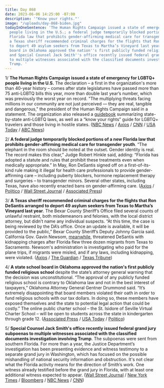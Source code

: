 ```yaml
---
title: Day 868
date: 2023-06-06 14:25:00 -07:00
description: '"Know your rights."'
image: "/uploads/day-868-biden.jpg"
todayInOneSentence: 'The Human Rights Campaign issued a state of emergency for LGBTQ+
  people living in the U.S.; a federal judge temporarily blocked portions of a new
  Florida law that prohibits gender-affirming medical care for transgender youth;
  a Texas sheriff recommended criminal charges for the flights that Ron DeSantis arranged
  to deport 49 asylum seekers from Texas to Martha’s Vineyard last year; a state school
  board in Oklahoma approved the nation''s first publicly funded religious school;
  and Special Counsel Jack Smith''s office recently issued federal grand jury subpoenas
  to multiple witnesses associated with the classified documents investigation involving
  Trump. '
---
```


1/ **The Human Rights Campaign issued a state of emergency for LGBTQ+ people living in the U.S.** The declaration – a first in the organization's more than 40-year history – comes after state legislatures have passed more than 75 anti-LGBTQ bills this year, more than double last year’s number, which was previously the worst year on record. "The multiplying threats facing millions in our community are not just perceived — they are real, tangible and dangerous," the president of the Human Rights Campaign said in a statement. The organization also released a [guidebook](https://hrc-prod-requests.s3-us-west-2.amazonaws.com/LGBTQ-Guidebook-for-Action.pdf) summarizing state-by-state anti-LGBTQ laws, as well as a “know your rights” guide for LGBTQ+ travelers and those living in hostile states. ([NBC News](https://www.nbcnews.com/nbc-out/out-politics-and-policy/nations-largest-lgbtq-advocacy-group-declares-state-emergency-rcna87938) / [Axios](https://www.axios.com/2023/06/06/state-of-emergency-lgbtq-human-rights-campaign) / [CNN](https://www.cnn.com/2023/06/06/us/hrc-lgbtq-emergency-declared/index.html) / [USA Today](https://www.usatoday.com/story/news/nation/2023/06/06/hrc-declares-state-of-emergency-over-laws-targeting-lgbtq-rights/70292212007/) / [ABC News](https://abcnews.go.com/US/wireStory/lgbtq-state-emergency-declared-americans-fight-back-guidebook-99866463))

2/ **A federal judge temporarily blocked portions of a new Florida law that prohibits gender-affirming medical care for transgender youth**. “The elephant in the room should be noted at the outset. Gender identity is real. The record makes this clear,” Judge Robert Hinkle said, adding: “Florida has adopted a statute and rules that prohibit these treatments even when medically appropriate.” In May, Ron DeSantis signed off on a first-of-its-kind rule making it illegal for health care professionals to provide gender-affirming care – including puberty blockers, hormone replacement therapy and surgeries – to transgender minors. Several other states, including Texas, have also recently enacted bans on gender-affirming care. ([Axios](https://www.axios.com/2023/06/06/judge-blocks-florida-transgender-health-care-ban) / [Politico](https://www.politico.com/news/2023/06/06/florida-gender-affirming-care-ruling-00100387) / [Wall Street Journal](https://www.wsj.com/articles/federal-judge-blocks-floridas-ban-on-transgender-treatment-for-minors-ca5e8147?mod=hp_lead_pos10) / [Associated Press](https://apnews.com/article/transgender-health-desantis-florida-033556c6a4c301d9ad342c74a6410800))

3/ **A Texas sheriff recommended criminal charges for the flights that Ron DeSantis arranged to deport 49 asylum seekers from Texas to Martha’s Vineyard last year**. The Bexar County Sheriff’s Office filed several counts of unlawful restraint, both misdemeanors and felonies, with the local district attorney, but didn’t name any individual suspects. “At this time, the case is being reviewed by the DA’s office. Once an update is available, it will be provided to the public,” Bexar County Sheriff’s Deputy Johnny Garcia said. California Gov. Gavin Newsom, [meanwhile](https://www.latimes.com/california/story/2023-06-05/newsom-desantis-migrant-flights-kidnapping-charges), threatened DeSantis with kidnapping charges after Florida flew three dozen migrants from Texas to Sacramento. Newsom's administration is investigating who paid for the plane trips, if migrants were misled, and if any laws, including kidnapping, were violated. ([Axios](https://www.axios.com/2023/06/06/ron-desantis-texas-sheriff-criminal-charges-migrants) / [The Guardian](https://www.theguardian.com/us-news/2023/jun/06/texas-migrants-flight-marthas-vineyard-charges-sheriff) / [Texas Tribune](https://www.texastribune.org/2023/06/05/texas-san-antonio-migrant-flight-marthas-vineyard-criminal-charges/))

4/ **A state school board in Oklahoma approved the nation's first publicly funded religious school** despite the state’s attorney general warning that the decision was unconstitutional. “The approval of any publicly funded religious school is contrary to Oklahoma law and not in the best interest of taxpayers,” Oklahoma Attorney General Gentner Drummond said. “It’s extremely disappointing that board members violated their oath in order to fund religious schools with our tax dollars. In doing so, these members have exposed themselves and the state to potential legal action that could be costly.” The online public charter school – the St. Isidore of Seville Virtual Charter School – will be open to students across the state in kindergarten through grade 12. ([Associated Press](https://apnews.com/article/religious-charter-school-oklahoma-be6e51ffcdaeb393c4be34a6f27feba4) / [USA Today](https://www.usatoday.com/story/news/education/2023/06/05/catholic-charter-school-oklahoma-board-approves-first-nation/70290962007/) / [Politico](https://www.politico.com/news/2023/06/05/oklahoma-approves-public-religious-charter-school-00100269))

5/ **Special Counsel Jack Smith's office recently issued federal grand jury subpoenas to multiple witnesses associated with the classified documents investigation involving Trump**. The subpoenas were sent from southern Florida. For more than a year, the Justice Department’s investigation has been presenting evidence and witness testimony to a separate grand jury in Washington, which has focused on the possible mishandling of national security information and obstruction. It's not clear what the Florida activity means for the direction of Smith’s work. One witness already testified before the grand jury in Florida, with at least one additional witness expected to appear. ([Wall Street Journal](https://www.wsj.com/articles/doj-donald-trump-lawyers-document-probe-e8c8e7c3) / [New York Times](https://www.nytimes.com/2023/06/06/us/politics/trump-florida-grand-jury.html) / [Bloomberg](https://www.bloomberg.com/news/articles/2023-06-06/trump-special-counsel-summons-florida-witnesses-in-records-probe?sref=MIBMEEoj) / [NBC News](https://www.nbcnews.com/politics/donald-trump/florida-grand-jury-hear-testimony-trump-documents-case-rcna87850) / [CNN](https://www.cnn.com/2023/06/06/politics/florida-grand-jury-mar-a-lago-trump-documents/index.html))



